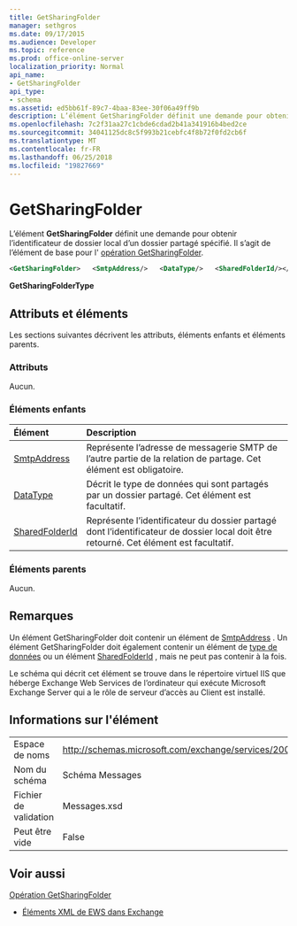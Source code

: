 ```yaml
---
title: GetSharingFolder
manager: sethgros
ms.date: 09/17/2015
ms.audience: Developer
ms.topic: reference
ms.prod: office-online-server
localization_priority: Normal
api_name:
- GetSharingFolder
api_type:
- schema
ms.assetid: ed5bb61f-89c7-4baa-83ee-30f06a49ff9b
description: L’élément GetSharingFolder définit une demande pour obtenir l’identificateur de dossier local d’un dossier partagé spécifié. Il s’agit de l’élément de base pour l’opération GetSharingFolder.
ms.openlocfilehash: 7c2f31aa27c1cbde6cdad2b41a341916b4bed2ce
ms.sourcegitcommit: 34041125dc8c5f993b21cebfc4f8b72f0fd2cb6f
ms.translationtype: MT
ms.contentlocale: fr-FR
ms.lasthandoff: 06/25/2018
ms.locfileid: "19827669"
---
```

# <a name="getsharingfolder"></a>GetSharingFolder

L’élément **GetSharingFolder** définit une demande pour obtenir l’identificateur de dossier local d’un dossier partagé spécifié. Il s’agit de l’élément de base pour l' [opération GetSharingFolder](getsharingfolder-operation.md).
  
```xml
<GetSharingFolder>   <SmtpAddress/>   <DataType/>   <SharedFolderId/></GetSharingFolder>
```

 **GetSharingFolderType**
## <a name="attributes-and-elements"></a>Attributs et éléments

Les sections suivantes décrivent les attributs, éléments enfants et éléments parents.
  
### <a name="attributes"></a>Attributs

Aucun.
  
### <a name="child-elements"></a>Éléments enfants

|**Élément**|**Description**|
|:-----|:-----|
|[SmtpAddress](smtpaddress.md) <br/> |Représente l’adresse de messagerie SMTP de l’autre partie de la relation de partage. Cet élément est obligatoire.  <br/> |
|[DataType](datatype.md) <br/> |Décrit le type de données qui sont partagés par un dossier partagé. Cet élément est facultatif.  <br/> |
|[SharedFolderId](sharedfolderid.md) <br/> |Représente l’identificateur du dossier partagé dont l’identificateur de dossier local doit être retourné. Cet élément est facultatif.  <br/> |
   
### <a name="parent-elements"></a>Éléments parents

Aucun.
  
## <a name="remarks"></a>Remarques

Un élément GetSharingFolder doit contenir un élément de [SmtpAddress](smtpaddress.md) . Un élément GetSharingFolder doit également contenir un élément de [type de données](datatype.md) ou un élément [SharedFolderId](sharedfolderid.md) , mais ne peut pas contenir à la fois. 
  
Le schéma qui décrit cet élément se trouve dans le répertoire virtuel IIS que héberge Exchange Web Services de l’ordinateur qui exécute Microsoft Exchange Server qui a le rôle de serveur d’accès au Client est installé.
  
## <a name="element-information"></a>Informations sur l'élément

|||
|:-----|:-----|
|Espace de noms  <br/> |http://schemas.microsoft.com/exchange/services/2006/messages  <br/> |
|Nom du schéma  <br/> |Schéma Messages  <br/> |
|Fichier de validation  <br/> |Messages.xsd  <br/> |
|Peut être vide  <br/> |False  <br/> |
   
## <a name="see-also"></a>Voir aussi



[Opération GetSharingFolder](getsharingfolder-operation.md)


- [Éléments XML de EWS dans Exchange](ews-xml-elements-in-exchange.md)

